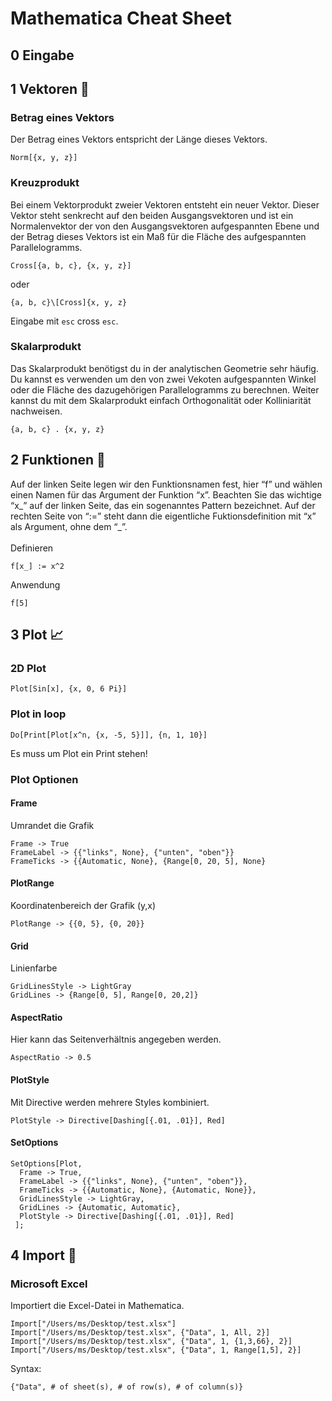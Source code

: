 # Mathematica Cheat Sheet
   ## 0 Eingabe ##
   
   ## 1 Vektoren :triangular_ruler: ##
   ### Betrag eines Vektors
   Der Betrag eines Vektors entspricht der Länge dieses Vektors.
   ```
   Norm[{x, y, z}]
   ```
   ### Kreuzprodukt
   Bei einem Vektorprodukt zweier Vektoren entsteht ein neuer Vektor. Dieser Vektor steht senkrecht auf den beiden Ausgangsvektoren und ist ein Normalenvektor der von den Ausgangsvektoren aufgespannten Ebene und der Betrag dieses Vektors ist ein Maß für die Fläche des aufgespannten Parallelogramms.
   ```
   Cross[{a, b, c}, {x, y, z}]
   ```
   oder 
   ```
   {a, b, c}\[Cross]{x, y, z}
   ```
   Eingabe mit `esc` cross `esc`.
   
   ### Skalarprodukt
   Das Skalarprodukt benötigst du in der analytischen Geometrie sehr häufig. Du kannst es verwenden um den von zwei Vekoten aufgespannten Winkel oder die Fläche des dazugehörigen Parallelogramms zu berechnen. Weiter kannst du mit dem Skalarprodukt einfach Orthogonalität oder Kolliniarität nachweisen.
   ```
   {a, b, c} . {x, y, z}
   ```
   
   ## 2 Funktionen :crystal_ball:  ##
   Auf der linken Seite legen wir den Funktionsnamen fest, hier “f” und wählen einen Namen für das
Argument der Funktion “x”. Beachten Sie das wichtige “x_” auf der linken Seite, das ein sogenanntes
Pattern bezeichnet. Auf der rechten Seite von “:=” steht dann die eigentliche Fuktionsdefinition mit “x” als Argument, ohne dem “_”.<br><br>
   Definieren
   ```
   f[x_] := x^2
   ```
   Anwendung
   ```
   f[5]
   ```
   ## 3 Plot :chart_with_upwards_trend: ##
   
   ### 2D Plot ###
   
   ```
   Plot[Sin[x], {x, 0, 6 Pi}]
   ```
   ### Plot in loop ###
   ```
   Do[Print[Plot[x^n, {x, -5, 5}]], {n, 1, 10}]
   ```
   Es muss um Plot ein Print stehen!
   
   ### Plot Optionen ###
   
   #### Frame ####
   Umrandet die Grafik
   ```
   Frame -> True
   FrameLabel -> {{"links", None}, {"unten", "oben"}}
   FrameTicks -> {{Automatic, None}, {Range[0, 20, 5], None}
   ```
   
   #### PlotRange ####
   Koordinatenbereich der Grafik (y,x)
   ```
   PlotRange -> {{0, 5}, {0, 20}}
   ```

   #### Grid ####
   Linienfarbe
   ```   
   GridLinesStyle -> LightGray
   GridLines -> {Range[0, 5], Range[0, 20,2]}
   ```
   
   #### AspectRatio ####
   Hier kann das Seitenverhältnis angegeben werden. 
   ``` 
   AspectRatio -> 0.5
   ``` 
   #### PlotStyle ####
   Mit Directive werden mehrere Styles kombiniert.
   ```
   PlotStyle -> Directive[Dashing[{.01, .01}], Red]
   ```
   
   #### SetOptions ####
   ```
   SetOptions[Plot,
     Frame -> True,
     FrameLabel -> {{"links", None}, {"unten", "oben"}},
     FrameTicks -> {{Automatic, None}, {Automatic, None}},
     GridLinesStyle -> LightGray,
     GridLines -> {Automatic, Automatic},
     PlotStyle -> Directive[Dashing[{.01, .01}], Red]
    ];
   ```
   
   ## 4 Import :customs: ##
   
   ### Microsoft Excel ###
   Importiert die Excel-Datei in Mathematica.

   ```
   Import["/Users/ms/Desktop/test.xlsx"]
   Import["/Users/ms/Desktop/test.xlsx", {"Data", 1, All, 2}]
   Import["/Users/ms/Desktop/test.xlsx", {"Data", 1, {1,3,66}, 2}]
   Import["/Users/ms/Desktop/test.xlsx", {"Data", 1, Range[1,5], 2}]
   ```
   Syntax:
   ```
   {"Data", # of sheet(s), # of row(s), # of column(s)}
   ```
   
   
  
